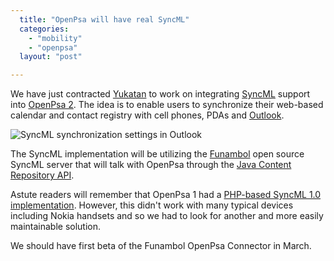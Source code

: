```yaml
---
  title: "OpenPsa will have real SyncML"
  categories: 
    - "mobility"
    - "openpsa"
  layout: "post"

---
```

We have just contracted [Yukatan][1] to work on integrating [SyncML][7] support into [OpenPsa 2][2]. The idea is to enable users to synchronize their web-based calendar and contact registry with cell phones, PDAs and [Outlook][3].

![SyncML synchronization settings in Outlook](https://s3.eu-central-1.amazonaws.com/bergie-iki-fi/outlook-sync4j-settings-small.jpg)

The SyncML implementation will be utilizing the [Funambol][4] open source SyncML server that will talk with OpenPsa through the [Java Content Repository API][5].

Astute readers will remember that OpenPsa 1 had a [PHP-based SyncML 1.0 implementation][6]. However, this didn't work with many typical devices including Nokia handsets and so we had to look for another and more easily maintainable solution. 

We should have first beta of the Funambol OpenPsa Connector in March.

[1]: http://yukatan.fi/
[2]: http://www.openpsa.org/
[3]: http://office.microsoft.com/en-us/FX010857931033.aspx
[4]: http://www.funambol.com/opensource/
[5]: http://bergie.iki.fi/blog/jukka_back_from_hiatus__jcr_for_midgard/
[6]: http://www.nemein.com/people/rambo/calendar_syncml.html
[7]: http://www.openmobilealliance.org/tech/wg_committees/ds.html
